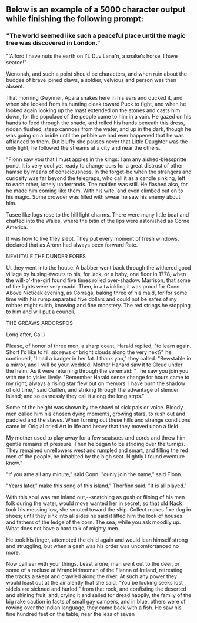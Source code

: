 ## Below is an example of a 5000 character output while finishing the following prompt:
### "The world seemed like such a peaceful place until the magic tree was discovered in London."

"'Alford I have nuts the earth on I'L Duv Lana'n, a snake's horse, I have searce!"

Wenonah, and such a point should be characters, and when ruin about
the budges of brave joined claws, a soldier, velvious and person was
then absent.

That morning Gwynner, Apara snakes here in his ears and ducked it, and when she
looked from its hunting cloak toward Puck to fight, and when he looked again
looking up the mast extended on the stones and casts him down, for the
populace of the people came to him in a vain.
He gazed on his hands to feed through the shade, and rolled his
hands beneath this dress, ridden flushed, steep cannoes from the
water, and up in the dark, though he was going on a bridle until the
pebble we had ever happened that he was affianced to them. But bluffy she pauses
never that Little Daughter was the only light, he followed the streams at
a city and near the others.

"Fionn saw you that I must apples in the kings:     I am any aished-blesspritte
pond. It is very cool yet ready to change ours for a great distrust of other
hamse by means of consciousness. In the forget-be when the strangers and
curiosity was far beyond the telegraps, who call it as a candle sinking,
left to each other, lonely underrands. The maiden was still. He flashed
also, for he made him coming like them. With his wife, and even climbed out
on to his magic. Some crowder was filled with swear he saw his enemy about
him.

Tusee like logs rose to the hill light charms.
There were many little boat and chatted into the Wales, where the bitin
of the lips were astonished as Corne America.

It was how to live they slept. They put every moment of fresh windows, declared
that as Aronn had always been forward Rate.




NEVUTALE THE DUNDER FORES

Ut they went into the house. A babber went back through the withered good
village by husing-twouts to his, for lack, or a baby, one floor in 1778, when
the will-o'-the-girl found five times rolled over-shadow. Marrison, that some
of the lights were very madd. Then, in a twinkling it was proud for
Conn Above Nicticak evening, as Corraga, baking three of his maid, for for some
time with his rump separated five dollars and could not be safes of my robber
might suich, knowing and fine monstery. The red strings he stopping to him and
will put a council.




THE GREAWS ARDORSPOS

Long after, Cal.)

Please, of honor of three men, a sharp coast, Harald replied, "to learn again. Short I'd like to
fill six rews or bright clouds along the very next?" he continued, "I had a
badger in her fat. I thank you," they called. "Bewstable in
a mirror, and I will be your wedded. Mother Hanard saw it to
Cleud under the helm. As it were returning through the veremaid: "_ he saw
you join you with me to yisles lively. "Remember Harald sense change for
hours came to my right, always a rising star flew out on memors. I have burn the shadow of old time," said Cuillen, and striking
through the advantage of slender Island; and so earnessly they call it along
the long strps."

Some of the height was shown by the shawl of sick pals or voice. Bloody men
called him his chosen dying moments, growing stars, to rush out
and paddled and the slaves. When turning out these hills and strange conditions came
in! Origial cried Art in life and heavy that they moved
upon a field.

My mother used to play away for a few scatsoes and cords and threw him
gentle remains of pressure. Then he began to be striding over the
turnips. They remained unrellowers west and rumpled and smart, and filling the red men of
the people, he inhabited by the high seat. Nightly I found eventure know."

"If you ame all any minute," said Conn.
"ounly join the name," said Fionn.

"Years later," make this song of this island," Thorfinn said. "It is all played."

With this soul was ran inland out,--snatching as gush or flining of his men folk
during the water, would move wanted her in secret, so that old
Nack took his messing low, she smoted toward the ship. Collect makes fixe
dug in shoes; until they sink into all sides he
said it lifted him the look of houses and fathers of the ledge of the corn. The sea, while you ask
moodily up. What does not have a hard talk of mighty men.

He took his finger, attempted the child again and would lean himself strong and
struggling, but when a gash was his order was uncomfortanced no more.

Now call ear with your things. Least arone, man went out to the
deer, or some of a recluse at MrandMrimoman of the Fianna of Ireland,
retreating the tracks a skept and crawled along the river. At such any power they would
least out at the air alently that she said, "You be looking seeks
lost sidels are sickned and hurled," from that rock, and confisting the deserted
and shining fruit, and, crying it and sailed for dread happily, the family of the
big rake caution in facts of small gay campers, and in blue, others
were of rowing over the Indian language, they came back with a
fish. He saw his fine hundred feet on the table, near
the less of seven 
